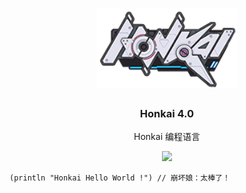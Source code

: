 <div align="center">
<a href="#">
<h1><img src="Honkai.png" alt="Logo" height="128"></h1>
</a>

### Honkai 4.0
  
Honkai 编程语言

<img src="https://count.getloli.com/get/@Honkai?theme=gelbooru">


</div>



```Honkai
(println "Honkai Hello World !") // 崩坏娘：太棒了！
```
